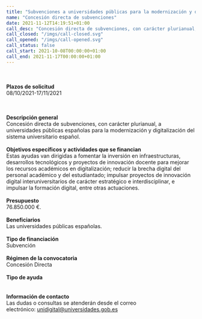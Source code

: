 ```yaml
---
title: "Subvenciones a universidades públicas para la modernización y digitalización del sistema universitario español."
name: "Concesión directa de subvenciones"
date: 2021-11-12T14:19:51+01:00
call_desc: "Concesión directa de subvenciones, con carácter plurianual, a universidades públicas españolas ..."
call_closed: "/imgs/call-closed.svg"
call_opened: "/imgs/call-opened.svg"
call_status: false
call_start: 2021-10-08T00:00:00+01:00
call_end: 2021-11-17T00:00:00+01:00
---
```

<br><br><b>Plazos de solicitud</b><br>
08/10/2021-17/11/2021      

<br><br><b>Descripción general</b><br>
Concesión directa de subvenciones, con carácter plurianual, a universidades públicas españolas para la modernización y digitalización del sistema universitario español.
<br><br><b>Objetivos específicos y actividades que se financian</b><br> 
Estas ayudas van dirigidas a fomentar la inversión en infraestructuras, desarrollos tecnológicos y proyectos de innovación docente para mejorar los recursos académicos en digitalización; reducir la brecha digital del personal académico y del estudiantado; impulsar proyectos de innovación digital interuniversitarios de carácter estratégico e interdisciplinar, e impulsar la formación digital, entre otras actuaciones.
<br><br><b>Presupuesto</b><br> 
<span>76.850.000 &euro;.</span>
<br><br><b>Beneficiarios</b><br> 
Las universidades públicas españolas.
<br><br><b>Tipo de financiación</b><br> 
Subvención
<br><br><b>Régimen de la convocatoria</b><br> 
Concesión Directa
<br><br><b>Tipo de ayuda</b><br> 
<br><br><b>Información de contacto</b><br>
Las dudas o consultas se atenderán desde el correo electrónico:<span>&nbsp;</span><a href="mailto:unidigital@universidades.gob.es">unidigital@universidades.gob.es</a>

